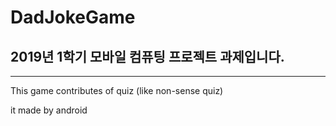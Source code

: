 # DadJokeGame
## 2019년 1학기 모바일 컴퓨팅 프로젝트 과제입니다.
---
This game contributes of quiz (like non-sense quiz)

it made by android

